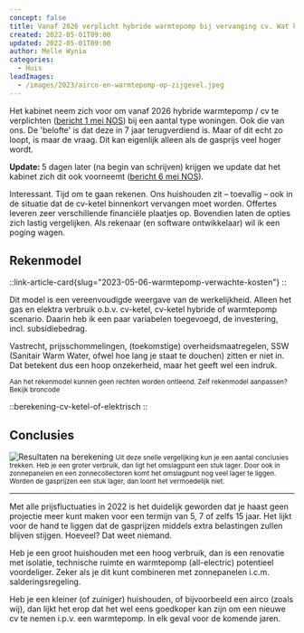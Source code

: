 ```yaml
---
concept: false
title: Vanaf 2026 verplicht hybride warmtepomp bij vervanging cv. Wat kost dat, en wat zou jij doen? 
created: 2022-05-01T09:00
updated: 2022-05-01T09:00
author: Melle Wynia
categories:
  - Huis
leadImages:
  - /images/2023/airco-en-warmtepomp-op-zijgevel.jpeg
---
```


Het kabinet neem zich voor om vanaf 2026 hybride warmtepomp / cv te verplichten ([bericht 1 mei NOS](https://nos.nl/artikel/2473495-appartementen-en-monumenten-hoeven-niet-aan-de-warmtepomp)) bij een aantal type woningen.
Ook die van ons.
De 'belofte' is dat deze in 7 jaar terugverdiend is.
Maar of dit echt zo loopt, is maar de vraag.
Dit kan eigenlijk alleen als de gasprijs veel hoger wordt.

<strong>Update: </strong> 5 dagen later (na begin van schrijven) krijgen we update dat het kabinet zich dit ook voorneemt ([bericht 6 mei NOS](https://nos.nl/artikel/2474016-steun-en-kritiek-voor-nieuwe-klimaatmaatregel-om-aardgasverbruik-af-te-remmen)).

Interessant.
Tijd om te gaan rekenen.
Ons huishouden zit – toevallig – ook in de situatie dat de cv-ketel binnenkort vervangen moet worden. 
Offertes leveren zeer verschillende financiële plaatjes op.
Bovendien laten de opties zich lastig vergelijken.
Als rekenaar (en software ontwikkelaar) wil ik een poging wagen.

## Rekenmodel

<div class="md:float-right ml-4 md:-mr-10 mt-4 mb-4">

::link-article-card{slug="2023-05-06-warmtepomp-verwachte-kosten"}
::

</div>

Dit model is een vereenvoudigde weergave van de werkelijkheid.
Alleen het gas en elektra verbruik o.b.v. cv-ketel, cv-ketel hybride of warmtepomp scenario.
Daarin heb ik een paar variabelen toegevoegd, de investering, incl. subsidiebedrag.

Vastrecht, prijsschommelingen, (toekomstige) overheidsmaatregelen, SSW (Sanitair Warm Water, ofwel hoe lang je staat te douchen) zitten er niet in.
Dat betekent dus een hoop onzekerheid, maar het geeft wel een indruk.

<small class="block">
  Aan het rekenmodel kunnen geen rechten worden ontleend. Zelf rekenmodel aanpassen? Bekijk broncode
</small>

<div class="mt-8">

::berekening-cv-ketel-of-elektrisch
::

</div>


## Conclusies

<img src="/images/2025-05/berekening-middenwoning-cv-gas-hybride-all-electric.png" alt="Resultaten na berekening" />
<small class="opacity-60 text-md">
  Uit deze snelle vergelijking kun je een aantal conclusies trekken.
  Heb je een groter verbruik, dan ligt het omslagpunt een stuk lager.
  Door ook in zonnepanelen en een zonnecollectoren komt het omslagpunt nog veel lager te liggen.
  Worden de gasprijzen een stuk lager, dan loont het vermoedelijk niet.
</small>

<hr />

Met alle prijsfluctuaties in 2022 is het duidelijk geworden dat je haast geen projectie meer kunt maken voor een termijn van 5, 7 of zelfs 15 jaar.
Het lijkt voor de hand te liggen dat de gasprijzen middels extra belastingen zullen blijven stijgen.
Hoeveel? Dat weet niemand.

Heb je een groot huishouden met een hoog verbruik, dan is een renovatie met isolatie, technische ruimte en warmtepomp (all-electric) potentieel voordeliger.
Zeker als je dit kunt combineren met zonnepanelen i.c.m. salderingsregeling.

Heb je een kleiner (of zuiniger) huishouden, of bijvoorbeeld een airco (zoals wij), dan lijkt het erop dat het wel eens goedkoper kan zijn om een nieuwe cv te nemen i.p.v. een warmtepomp.
In elk geval voor de komende jaren.
